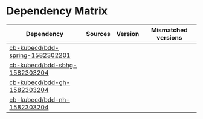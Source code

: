 # Dependency Matrix

Dependency | Sources | Version | Mismatched versions
---------- | ------- | ------- | -------------------
[cb-kubecd/bdd-spring-1582302201](https://github.com/cb-kubecd/bdd-spring-1582302201.git) |  | []() | 
[cb-kubecd/bdd-sbhg-1582303204](https://github.com/cb-kubecd/bdd-sbhg-1582303204.git) |  | []() | 
[cb-kubecd/bdd-gh-1582303204](https://github.com/cb-kubecd/bdd-gh-1582303204.git) |  | []() | 
[cb-kubecd/bdd-nh-1582303204](https://github.com/cb-kubecd/bdd-nh-1582303204.git) |  | []() | 
